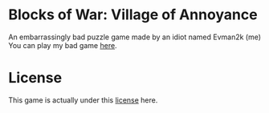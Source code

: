 # Blocks of War: Village of Annoyance
An embarrassingly bad puzzle game made by an idiot named Evman2k (me)
You can play my bad game [here](https://www.lexaloffle.com/bbs/?tid=42195).

# License
This game is actually under this [license](https://creativecommons.org/licenses/by-nc-sa/4.0/) here.

